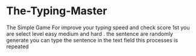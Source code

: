 # The-Typing-Master
The Simple Game For improve your typing speed and check score 1st you are select level easy medium and hard . the sentence are randomly generate you can type the sentence in the text field this processes is repeated  
